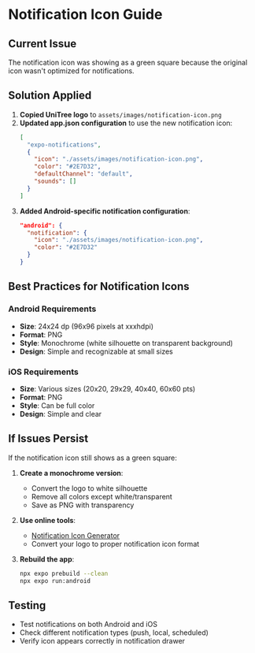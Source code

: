 # Notification Icon Guide

## Current Issue
The notification icon was showing as a green square because the original icon wasn't optimized for notifications.

## Solution Applied
1. **Copied UniTree logo** to `assets/images/notification-icon.png`
2. **Updated app.json configuration** to use the new notification icon:
   ```json
   [
     "expo-notifications",
     {
       "icon": "./assets/images/notification-icon.png",
       "color": "#2E7D32",
       "defaultChannel": "default",
       "sounds": []
     }
   ]
   ```
3. **Added Android-specific notification configuration**:
   ```json
   "android": {
     "notification": {
       "icon": "./assets/images/notification-icon.png",
       "color": "#2E7D32"
     }
   }
   ```

## Best Practices for Notification Icons

### Android Requirements
- **Size**: 24x24 dp (96x96 pixels at xxxhdpi)
- **Format**: PNG
- **Style**: Monochrome (white silhouette on transparent background)
- **Design**: Simple and recognizable at small sizes

### iOS Requirements
- **Size**: Various sizes (20x20, 29x29, 40x40, 60x60 pts)
- **Format**: PNG
- **Style**: Can be full color
- **Design**: Simple and clear

## If Issues Persist

If the notification icon still shows as a green square:

1. **Create a monochrome version**:
   - Convert the logo to white silhouette
   - Remove all colors except white/transparent
   - Save as PNG with transparency

2. **Use online tools**:
   - [Notification Icon Generator](https://romannurik.github.io/AndroidAssetStudio/icons-notification.html)
   - Convert your logo to proper notification icon format

3. **Rebuild the app**:
   ```bash
   npx expo prebuild --clean
   npx expo run:android
   ```

## Testing
- Test notifications on both Android and iOS
- Check different notification types (push, local, scheduled)
- Verify icon appears correctly in notification drawer 